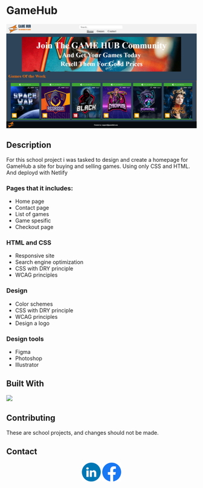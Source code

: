 # GameHub

![image](https://github.com/larssandell/gamehub/blob/main/gamehub.png)

## Description

For this school project i was tasked to design and create a homepage for GameHub a site for buying and selling games.
Using only CSS and HTML. And deployd with Netlify


### Pages that it includes:
- Home page
- Contact page
- List of games
- Game spesific
- Checkout page

### HTML and CSS

- Responsive site
- Search engine optimization
- CSS with DRY principle
- WCAG principles

### Design
- Color schemes
- CSS with DRY principle
- WCAG principles
- Design a logo

### Design tools
- Figma
- Photoshop
- Illustrator

## Built With

<p>
  <a href="https://skillicons.dev">
    <img src="https://skillicons.dev/icons?i=html,css,github,ai,ps,netlify,vscode,figma" />
  </a>
</p>

## Contributing

<p>These are school projects, and changes should not be made. </p>

## Contact
 
<div align="center">
<a href="https://www.linkedin.com/in/lars-sandell"><img height="50" src="https://github.com/larssandell/LarsSandell/blob/main/LinkedIN.png?raw=true"></a>
<a href="https://www.facebook.com/BingoPingo"><img height="50" src="https://github.com/larssandell/LarsSandell/blob/main/Facebook.png?raw=true"></a>
</div>

